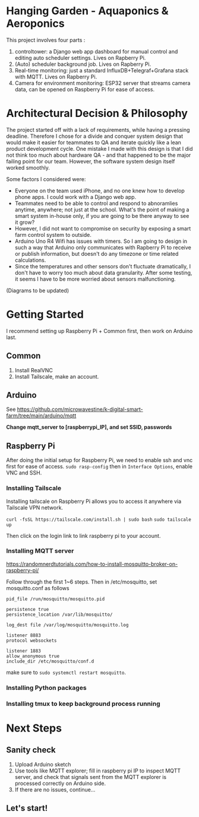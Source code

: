 # Hanging Garden - Aquaponics & Aeroponics

This project involves four parts :

1. controltower: a Django web app dashboard for manual control and editing auto scheduler settings. Lives on Rapberry Pi.
2. (Auto) scheduler background job. Lives on Rapberry Pi.
3. Real-time monitoring: just a standard InfluxDB+Telegraf+Grafana stack with MQTT. Lives on Rapberry Pi.
4. Camera for environment monitoring: ESP32 server that streams camera data, can be opened on Raspberry Pi for ease of access.

# Architectural Decision & Philosophy

The project started off with a lack of requirements, while having a pressing deadline. Therefore I chose for a divide and conquer system design that would make it easier for teammates to QA and iterate quickly like a lean product development cycle. One mistake I made with this design is that I did not think too much about hardware QA - and that happened to be the major failing point for our team. However, the software system design itself worked smoothly.

Some factors I considered were:

- Everyone on the team used iPhone, and no one knew how to develop phone apps. I could work with a Django web app.
- Teammates need to be able to control and respond to abnoramlies anytime, anywhere; not just at the school. What's the point of making a smart system in-house only, if you are going to be there anyway to see it grow?
- However, I did not want to compromise on security by exposing a smart farm control system to outside.
- Arduino Uno R4 Wifi has issues with timers. So I am going to design in such a way that Arduino only communicates with Rapberry Pi to receive or publish information, but doesn't do any timezone or time related calculations.
- Since the temperatures and other sensors don't fluctuate dramatically, I don't have to worry too much about data granularity. After some testing, it seems I have to be more worried about sensors malfunctioning.

(Diagrams to be updated)

# Getting Started

I recommend setting up Raspberry Pi + Common first, then work on Arduino last.

## Common

1. Install RealVNC
2. Install Tailscale, make an account.

## Arduino

See https://github.com/microwavestine/k-digital-smart-farm/tree/main/arduino/mqtt

**Change mqtt_server to [raspberrypi_IP], and set SSID, passwords**

## Raspberry Pi

After doing the initial setup for Raspberry Pi, we need to enable ssh and vnc first for ease of access. `sudo rasp-config` then in `Interface Options`, enable VNC and SSH.

### Installing Tailscale

Installing tailscale on Raspberry Pi allows you to access it anywhere via Tailscale VPN network.

`curl -fsSL https://tailscale.com/install.sh | sudo bash`
`sudo tailscale up`

Then click on the login link to link raspberry pi to your account.

### Installing MQTT server

https://randomnerdtutorials.com/how-to-install-mosquitto-broker-on-raspberry-pi/

Follow through the first 1~6 steps. Then in /etc/mosquitto, set mosquitto.conf as follows

```
pid_file /run/mosquitto/mosquitto.pid

persistence true
persistence_location /var/lib/mosquitto/

log_dest file /var/log/mosquitto/mosquitto.log

listener 8883
protocol websockets

listener 1883
allow_anonymous true
include_dir /etc/mosquitto/conf.d
```

make sure to `sudo systemctl restart mosquitto`.

### Installing Python packages

### Installing tmux to keep background process running

# Next Steps

## Sanity check

1. Upload Arduino sketch
2. Use tools like MQTT explorer; fill in raspberry pi IP to inspect MQTT server, and check that signals sent from the MQTT explorer is processed correctly on Arduino side.
3. If there are no issues, continue...

## Let's start!
